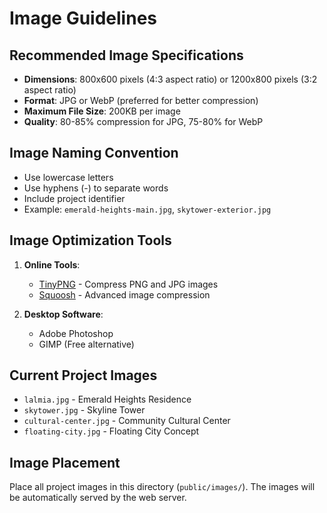 # Image Guidelines

## Recommended Image Specifications
- **Dimensions**: 800x600 pixels (4:3 aspect ratio) or 1200x800 pixels (3:2 aspect ratio)
- **Format**: JPG or WebP (preferred for better compression)
- **Maximum File Size**: 200KB per image
- **Quality**: 80-85% compression for JPG, 75-80% for WebP

## Image Naming Convention
- Use lowercase letters
- Use hyphens (-) to separate words
- Include project identifier
- Example: `emerald-heights-main.jpg`, `skytower-exterior.jpg`

## Image Optimization Tools
1. **Online Tools**:
   - [TinyPNG](https://tinypng.com/) - Compress PNG and JPG images
   - [Squoosh](https://squoosh.app/) - Advanced image compression

2. **Desktop Software**:
   - Adobe Photoshop
   - GIMP (Free alternative)

## Current Project Images
- `lalmia.jpg` - Emerald Heights Residence
- `skytower.jpg` - Skyline Tower
- `cultural-center.jpg` - Community Cultural Center
- `floating-city.jpg` - Floating City Concept

## Image Placement
Place all project images in this directory (`public/images/`). The images will be automatically served by the web server. 